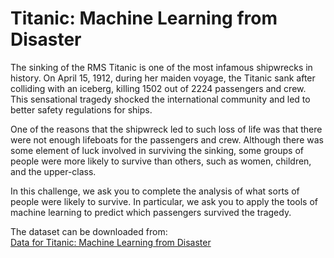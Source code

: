 # Titanic: Machine Learning from Disaster

The sinking of the RMS Titanic is one of the most infamous shipwrecks in history.  On April 15, 1912, during her maiden voyage, the Titanic sank after colliding with an iceberg, killing 1502 out of 2224 passengers and crew. This sensational tragedy shocked the international community and led to better safety regulations for ships.  

One of the reasons that the shipwreck led to such loss of life was that there were not enough lifeboats for the passengers and crew. Although there was some element of luck involved in surviving the sinking, some groups of people were more likely to survive than others, such as women, children, and the upper-class.  

In this challenge, we ask you to complete the analysis of what sorts of people were likely to survive. In particular, we ask you to apply the tools of machine learning to predict which passengers survived the tragedy.  
  
The dataset can be downloaded from:  
[Data for Titanic: Machine Learning from Disaster](https://www.kaggle.com/c/titanic/data)
